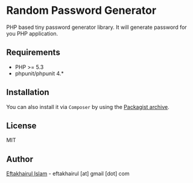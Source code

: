 Random Password Generator
=========

PHP based tiny password generator library. It will generate password for you PHP application.


Requirements
------------

* PHP >= 5.3
* phpunit/phpunit 4.*

Installation
------------
You can also install it via `Composer` by using the
[Packagist archive](https://packagist.org/packages/eftakhairul/random-password-generator).


License
----

MIT


Author
-----------


 [Eftakhairul Islam] - eftakhairul [at] gmail [dot] com

[Eftakhairul Islam]:http://eftakhairul.com/
